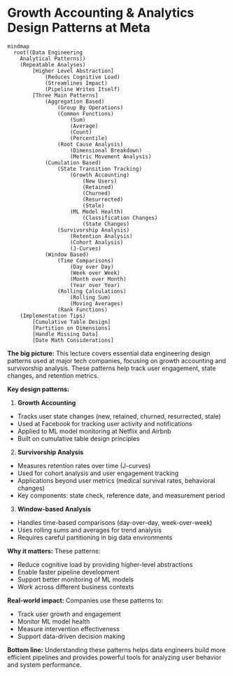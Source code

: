 # Growth Accounting & Analytics Design Patterns at Meta

```mermaid
mindmap
  root((Data Engineering
    Analytical Patterns))
    (Repeatable Analyses)
        [Higher Level Abstraction]
            (Reduces Cognitive Load)
            (Streamlines Impact)
            (Pipeline Writes Itself)
        [Three Main Patterns]
            (Aggregation Based)
                (Group By Operations)
                (Common Functions)
                    (Sum)
                    (Average)
                    (Count)
                    (Percentile)
                (Root Cause Analysis)
                    (Dimensional Breakdown)
                    (Metric Movement Analysis)
            (Cumulation Based)
                (State Transition Tracking)
                    (Growth Accounting)
                        (New Users)
                        (Retained)
                        (Churned)
                        (Resurrected)
                        (Stale)
                    (ML Model Health)
                        (Classification Changes)
                        (State Changes)
                (Survivorship Analysis)
                    (Retention Analysis)
                    (Cohort Analysis)
                    (J-Curves)
            (Window Based)
                (Time Comparisons)
                    (Day over Day)
                    (Week over Week)
                    (Month over Month)
                    (Year over Year)
                (Rolling Calculations)
                    (Rolling Sum)
                    (Moving Averages)
                (Rank Functions)
    (Implementation Tips)
        [Cumulative Table Design]
        [Partition on Dimensions]
        [Handle Missing Data]
        [Date Math Considerations]
```

**The big picture:** This lecture covers essential data engineering design patterns used at major tech companies, focusing on growth accounting and survivorship analysis. These patterns help track user engagement, state changes, and retention metrics.

**Key design patterns:**

1. **Growth Accounting**
- Tracks user state changes (new, retained, churned, resurrected, stale)
- Used at Facebook for tracking user activity and notifications
- Applied to ML model monitoring at Netflix and Airbnb
- Built on cumulative table design principles

2. **Survivorship Analysis**
- Measures retention rates over time (J-curves)
- Used for cohort analysis and user engagement tracking
- Applications beyond user metrics (medical survival rates, behavioral changes)
- Key components: state check, reference date, and measurement period

3. **Window-based Analysis**
- Handles time-based comparisons (day-over-day, week-over-week)
- Uses rolling sums and averages for trend analysis
- Requires careful partitioning in big data environments

**Why it matters:** These patterns:
- Reduce cognitive load by providing higher-level abstractions
- Enable faster pipeline development
- Support better monitoring of ML models
- Work across different business contexts

**Real-world impact:** Companies use these patterns to:
- Track user growth and engagement
- Monitor ML model health
- Measure intervention effectiveness
- Support data-driven decision making

**Bottom line:** Understanding these patterns helps data engineers build more efficient pipelines and provides powerful tools for analyzing user behavior and system performance.